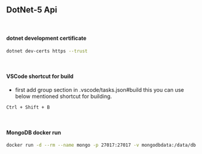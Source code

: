 ## DotNet-5 Api

<br>

#### dotnet development certificate

```bash
dotnet dev-certs https --trust
```

<br>

#### VSCode shortcut for build

- first add group section in .vscode/tasks.json#build this you can use below mentioned shortcut for building.

```
Ctrl + Shift + B
```

<br>

#### MongoDB docker run

```bash
docker run -d --rm --name mongo -p 27017:27017 -v mongodbdata:/data/db mongo
```